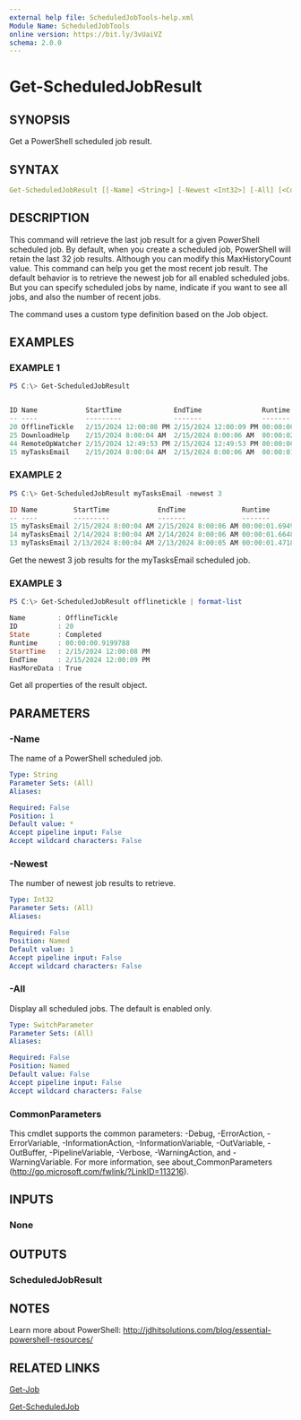 ```yaml
---
external help file: ScheduledJobTools-help.xml
Module Name: ScheduledJobTools
online version: https://bit.ly/3vUaiVZ
schema: 2.0.0
---
```


# Get-ScheduledJobResult

## SYNOPSIS

Get a PowerShell scheduled job result.

## SYNTAX

```yaml
Get-ScheduledJobResult [[-Name] <String>] [-Newest <Int32>] [-All] [<CommonParameters>]
```

## DESCRIPTION

This command will retrieve the last job result for a given PowerShell scheduled job. By default, when you create a scheduled job, PowerShell will retain the last 32 job results. Although you can modify this MaxHistoryCount value. This command can help you get the most recent job result. The default behavior is to retrieve the newest job for all enabled scheduled jobs. But you can specify scheduled jobs by name, indicate if you want to see all jobs, and also the number of recent jobs.

The command uses a custom type definition based on the Job object.

## EXAMPLES

### EXAMPLE 1

```PowerShell
PS C:\> Get-ScheduledJobResult


ID Name            StartTime             EndTime               Runtime          State
-- ----            ---------             -------               -------          -----
20 OfflineTickle   2/15/2024 12:00:08 PM 2/15/2024 12:00:09 PM 00:00:00.9199788 Completed
25 DownloadHelp    2/15/2024 8:00:04 AM  2/15/2024 8:00:06 AM  00:00:02.2474913 Completed
44 RemoteOpWatcher 2/15/2024 12:49:53 PM 2/15/2024 12:49:53 PM 00:00:00.4630425 Completed
15 myTasksEmail    2/15/2024 8:00:04 AM  2/15/2024 8:00:06 AM  00:00:01.6949456 Completed
```

### EXAMPLE 2

```powershell
PS C:\> Get-ScheduledJobResult myTasksEmail -newest 3

ID Name         StartTime            EndTime              Runtime          State
-- ----         ---------            -------              -------          -----
15 myTasksEmail 2/15/2024 8:00:04 AM 2/15/2024 8:00:06 AM 00:00:01.6949456 Completed
14 myTasksEmail 2/14/2024 8:00:04 AM 2/14/2024 8:00:06 AM 00:00:01.6648106 Completed
13 myTasksEmail 2/13/2024 8:00:04 AM 2/13/2024 8:00:05 AM 00:00:01.4718193 Completed
```

Get the newest 3 job results for the myTasksEmail scheduled job.

### EXAMPLE 3

```powershell
PS C:\> Get-ScheduledJobResult offlinetickle | format-list

Name        : OfflineTickle
ID          : 20
State       : Completed
Runtime     : 00:00:00.9199788
StartTime   : 2/15/2024 12:00:08 PM
EndTime     : 2/15/2024 12:00:09 PM
HasMoreData : True
```

Get all properties of the result object.

## PARAMETERS

### -Name

The name of a PowerShell scheduled job.

```yaml
Type: String
Parameter Sets: (All)
Aliases:

Required: False
Position: 1
Default value: *
Accept pipeline input: False
Accept wildcard characters: False
```

### -Newest

The number of newest job results to retrieve.

```yaml
Type: Int32
Parameter Sets: (All)
Aliases:

Required: False
Position: Named
Default value: 1
Accept pipeline input: False
Accept wildcard characters: False
```

### -All

Display all scheduled jobs. The default is enabled only.

```yaml
Type: SwitchParameter
Parameter Sets: (All)
Aliases:

Required: False
Position: Named
Default value: False
Accept pipeline input: False
Accept wildcard characters: False
```

### CommonParameters

This cmdlet supports the common parameters: -Debug, -ErrorAction, -ErrorVariable, -InformationAction, -InformationVariable, -OutVariable, -OutBuffer, -PipelineVariable, -Verbose, -WarningAction, and -WarningVariable. For more information, see about_CommonParameters (http://go.microsoft.com/fwlink/?LinkID=113216).

## INPUTS

### None

## OUTPUTS

### ScheduledJobResult

## NOTES

Learn more about PowerShell: http://jdhitsolutions.com/blog/essential-powershell-resources/

## RELATED LINKS

[Get-Job]()

[Get-ScheduledJob]()
